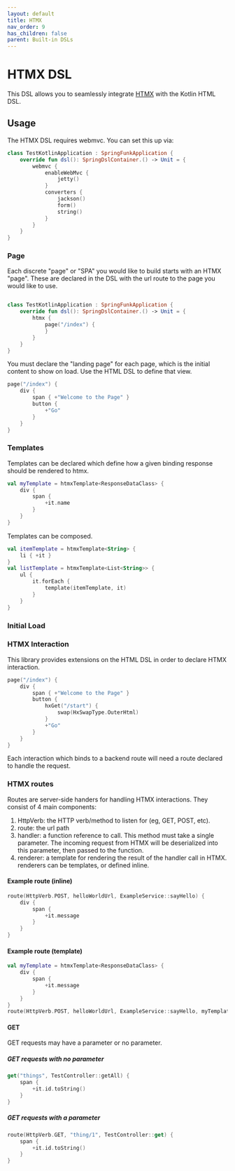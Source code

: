 ```yaml
---
layout: default
title: HTMX
nav_order: 9
has_children: false
parent: Built-in DSLs
---
```


# HTMX DSL

This DSL allows you to seamlessly integrate [HTMX](https://htmx.org) with the Kotlin HTML DSL.

## Usage

The HTMX DSL requires webmvc. You can set this up via:

```kotlin
class TestKotlinApplication : SpringFunkApplication {
    override fun dsl(): SpringDslContainer.() -> Unit = {
        webmvc {
            enableWebMvc {
                jetty()
            }
            converters {
                jackson()
                form()
                string()
            }
        }
    }
}
```

### Page

Each discrete "page" or "SPA" you would like to build starts with an HTMX "page". These are declared in the DSL with the url route to the page you would like to use.

```kotlin

class TestKotlinApplication : SpringFunkApplication {
    override fun dsl(): SpringDslContainer.() -> Unit = {
        htmx {
            page("/index") {
            }
        }
    }
}
```

You must declare the "landing page" for each page, which is the initial content to show on load. Use the HTML DSL to define that view.

```kotlin
page("/index") {
    div {
        span { +"Welcome to the Page" }
        button {
            +"Go"
        }
    }
}
```

### Templates
Templates can be declared which define how a given binding response should be rendered to htmx.

```kotlin
val myTemplate = htmxTemplate<ResponseDataClass> {
    div {
        span {
            +it.name
        }
    }
}
```

Templates can be composed.

```kotlin
val itemTemplate = htmxTemplate<String> {
    li { +it }
}
val listTemplate = htmxTemplate<List<String>> {
    ul {
        it.forEach {
            template(itemTemplate, it)
        }
    }
}
```

### Initial Load



### HTMX Interaction

This library provides extensions on the HTML DSL in order to declare HTMX interaction.

```kotlin
page("/index") {
    div {
        span { +"Welcome to the Page" }
        button {
            hxGet("/start") {
                swap(HxSwapType.OuterHtml)
            }
            +"Go"
        }
    }
}
```

Each interaction which binds to a backend route will need a route declared to handle the request.

### HTMX routes

Routes are server-side handers for handling HTMX interactions. They consist of 4 main components:

1. HttpVerb: the HTTP verb/method to listen for (eg, GET, POST, etc).
2. route: the url path
3. handler: a function reference to call. This method must take a single parameter. The incoming request from HTMX will be deserialized into this parameter, then passed to the function.
4. renderer: a template for rendering the result of the handler call in HTMX. renderers can be templates, or defined inline.

#### Example route (inline)
```kotlin
route(HttpVerb.POST, helloWorldUrl, ExampleService::sayHello) {
    div {
        span {
            +it.message
        }
    }
}
```

#### Example route (template)
```kotlin
val myTemplate = htmxTemplate<ResponseDataClass> {
    div {
        span {
            +it.message
        }
    }
}
route(HttpVerb.POST, helloWorldUrl, ExampleService::sayHello, myTemplate)
```

#### GET
GET requests may have a parameter or no parameter.

##### GET requests with no parameter
```kotlin
get("things", TestController::getAll) {
    span {
        +it.id.toString()
    }
}
```

##### GET requests with a parameter
```kotlin
route(HttpVerb.GET, "thing/1", TestController::get) {
    span {
        +it.id.toString() 
    }
}
```